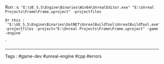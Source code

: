 Run : `& "E:\UE_5.5\Engine\Binaries\Win64\UnrealEditor.exe" "E:\Unreal Projects\Frame\Frame.uproject" -projectfiles`

	Or this : `"E:\UE_5.5\Engine\Binaries\DotNET\UnrealBuildTool\UnrealBuildTool.exe" -projectfiles -project="E:\Unreal Projects\Frame\Frame.uproject" -game -engine`
`
___
Tags : #game-dev #unreal-engine #cpp #errors